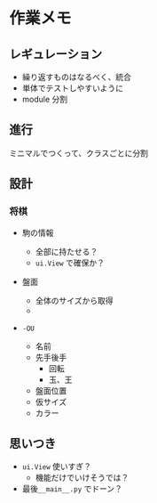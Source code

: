 # 作業メモ




## レギュレーション


- 繰り返すものはなるべく、統合
- 単体でテストしやすいように
- module 分割


## 進行

ミニマルでつくって、クラスごとに分割


## 設計

### 将棋

- 駒の情報
  - 全部に持たせる？
  - `ui.View` で確保か？
- 盤面
  - 全体のサイズから取得
  - 



- `-OU`
  - 名前
  - 先手後手
    - 回転
    - 玉、王
  - 盤面位置
  - 仮サイズ
  - カラー


## 思いつき

- `ui.View` 使いすぎ？
  - 機能だけでいけそうでは？
- 最後`__main__.py` でドーン？
